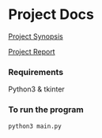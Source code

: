# Project Docs

[Project Synopsis](https://docs.google.com/document/d/1fL7SidSWYuzavQPyMzn1btPplhUJ58wV_n5QqON1ZQI/edit?usp=sharing)

[Project Report]()

### Requirements

Python3 & tkinter

### To run the program

```
python3 main.py
```
